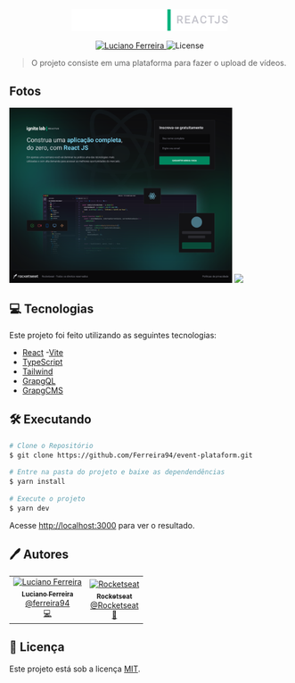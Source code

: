 <p align="center">
   <img src="./src/images/logo.svg" alt="To Do" width="280"/>
</p>

<p align="center">
   <a href="https://www.linkedin.com/in/luciano-ferreira-b302b61a7/">
      <img alt="Luciano Ferreira" src="https://img.shields.io/badge/-Luciano Ferreira-E3E627?style=flat&logo=Linkedin&logoColor=black" />
   </a>

  <img alt="License" src="https://img.shields.io/badge/license-MIT-E3E627">
</p>

> O projeto consiste em uma plataforma para fazer o upload de vídeos.

## Fotos

<div>
   <img src="./src/images/login.svg" width="400px" h="500px" />
   <img src="./src/images/platform2.svg" width="400px" />
</div>

## 💻 Tecnologias

Este projeto foi feito utilizando as seguintes tecnologias:

- [React](https://reactjs.org) -[Vite](https://vitejs.dev/)
- [TypeScript](https://www.typescriptlang.org/)
- [Tailwind](https://tailwindcss.com/)
- [GrapgQL](https://graphql.org/)
- [GrapgCMS](https://graphcms.com/)

## 🛠️ Executando

```bash
# Clone o Repositório
$ git clone https://github.com/Ferreira94/event-plataform.git
```

```bash
# Entre na pasta do projeto e baixe as dependendências
$ yarn install
```

```bash
# Execute o projeto
$ yarn dev
```

Acesse <http://localhost:3000> para ver o resultado.

## 🖊️ Autores

<table>
  <tr>
    <td align="center">
      <a href="https://github.com/Ferreira94">
        <img src="https://github.com/Ferreira94.png" width="100px;" alt="Luciano Ferreira"/>
        <br />
        <sub>
          <b>Luciano Ferreira</b>
        </sub>
       </a>
       <br />
       <a href="https://www.linkedin.com/in/luciano-ferreira-b302b61a7/" title="Linkedin">@ferreira94</a>
       <br />
       <a href="https://github.com/Ferreira94?tab=repositories" title="Code">💻</a>
    </td>
    <td align="center">
      <a href="https://github.com/Rocketseat">
        <img src="https://github.com/Rocketseat.png" width="100px;" alt="Rocketseat"/>
        <br />
        <sub>
          <b>Rocketseat</b>
        </sub>
       </a>
       <br />
       <a href="https://github.com/Rocketseat" title="Linkedin">@Rocketseat</a>
       <br />
       <a href="https://www.linkedin.com/school/rocketseat/" title="Creators">🚀</a>
    </td>
  </tr>
</table>

## 📃 Licença

Este projeto está sob a licença [MIT](./LICENSE).
